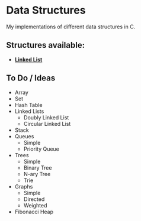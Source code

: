 # Data Structures
My implementations of different data structures in C.

## Structures available:
  * [**Linked List**](https://github.com/achaval-tomas/Data-Structures/tree/main/Linked-List)


## To Do / Ideas
 * Array
 * Set
 * Hash Table
 * Linked Lists
   * Doubly Linked List
   * Circular Linked List
 * Stack
 * Queues
   * Simple
   * Priority Queue
 * Trees
   * Simple
   * Binary Tree
   * N-ary Tree
   * Trie
 * Graphs
   * Simple
   * Directed
   * Weighted
 * Fibonacci Heap
